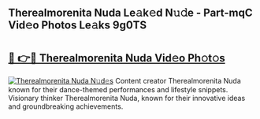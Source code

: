 ## Therealmorenita Nuda Le𝚊k𝚎d N𝚞𝚍e - Part-mqC Vid𝚎o Photos Le𝚊ks 9g0TS

# <h2><a href="http://fbf9moq.evod.top/?m=Therealmorenita+Nuda">🔗 👉🔴 Therealmorenita Nuda Vid𝚎o Ph𝚘t𝚘s</a></h2>

[![Therealmorenita Nuda N𝚞d𝚎s](https://i.imgur.com/8V9OHl7.gif)](http://fbf9moq.evod.top/?m=Therealmorenita+Nuda)
Content creator Therealmorenita Nuda known for their dance-themed performances and lifestyle snippets. Visionary thinker Therealmorenita Nuda, known for their innovative ideas and groundbreaking achievements. 
